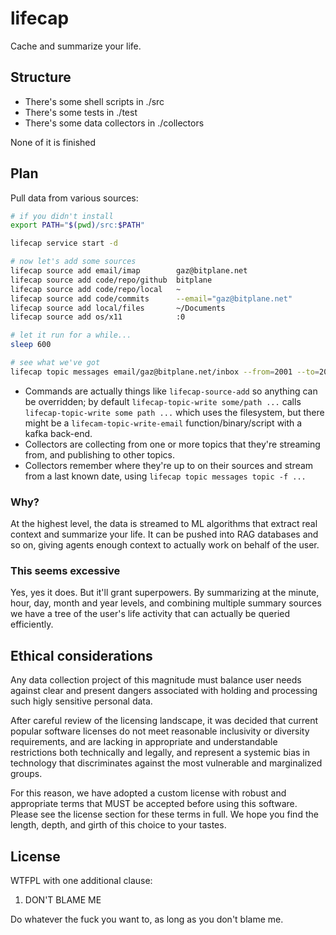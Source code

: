 # lifecap

Cache and summarize your life.

## Structure

* There's some shell scripts in ./src
* There's some tests in ./test
* There's some data collectors in ./collectors

None of it is finished

## Plan

Pull data from various sources:

```sh
# if you didn't install
export PATH="$(pwd)/src:$PATH"

lifecap service start -d

# now let's add some sources
lifecap source add email/imap        gaz@bitplane.net
lifecap source add code/repo/github  bitplane
lifecap source add code/repo/local   ~
lifecap source add code/commits      --email="gaz@bitplane.net"
lifecap source add local/files       ~/Documents
lifecap source add os/x11            :0

# let it run for a while...
sleep 600

# see what we've got
lifecap topic messages email/gaz@bitplane.net/inbox --from=2001 --to=2003
```

* Commands are actually things like `lifecap-source-add` so anything can be
  overridden; by default `lifecap-topic-write some/path ...` calls
  `lifecap-topic-write some path ...` which uses the filesystem, but there
  might be a `lifecam-topic-write-email` function/binary/script with a kafka
  back-end.
* Collectors are collecting from one or more topics that they're streaming
  from, and publishing to other topics.
* Collectors remember where they're up to on their sources and stream from
  a last known date, using `lifecap topic messages topic -f ...`

### Why?

At the highest level, the data is streamed to ML algorithms that extract real
context and summarize your life. It can be pushed into RAG databases and so on,
giving agents enough context to actually work on behalf of the user.

### This seems excessive

Yes, yes it does. But it'll grant superpowers. By summarizing at the minute,
hour, day, month and year levels, and combining multiple summary sources we
have a tree of the user's life activity that can actually be queried
efficiently.

## Ethical considerations

Any data collection project of this magnitude must balance user needs against
clear and present dangers associated with holding and processing such higly
sensitive personal data.

After careful review of the licensing landscape, it was decided that current
popular software licenses do not meet reasonable inclusivity or diversity
requirements, and are lacking in appropriate and understandable restrictions
both technically and legally, and represent a systemic bias in technology
that discriminates against the most vulnerable and marginalized groups.

For this reason, we have adopted a custom license with robust and appropriate
terms that MUST be accepted before using this software. Please see the license
section for these terms in full. We hope you find the length, depth, and girth
of this choice to your tastes.

## License

WTFPL with one additional clause:

1. DON'T BLAME ME

Do whatever the fuck you want to, as long as you don't blame me.
